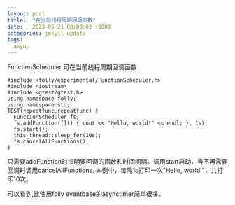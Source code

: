 ```yaml
---
layout: post
title:  "在当前线程周期回调函数"
date:   2023-05-21 08:00:02 +0800
categories: jekyll update
tags:
  async 
---
```


FunctionScheduler 可在当前线程周期回调函数

    #include <folly/experimental/FunctionScheduler.h>
    #include <iostream>
    #include <gtest/gtest.h>
    using namespace folly;
    using namespace std;
    TEST(repeatfunc,repeatfunc) { 
      FunctionScheduler fs;
      fs.addFunction([]() { cout << "Hello, world!" << endl; }, 1s);
      fs.start();
      this_thread::sleep_for(10s);
      fs.cancelAllFunctions();
    }

只需要addFunction时指明要回调的函数和时间间隔。调用start启动，当不再需要回调时调用cancelAllFunctions. 本例中，每隔1s打印一次"Hello, world!"，共打印10次。

可以看到,比使用folly eventbase的asynctimer简单很多。
